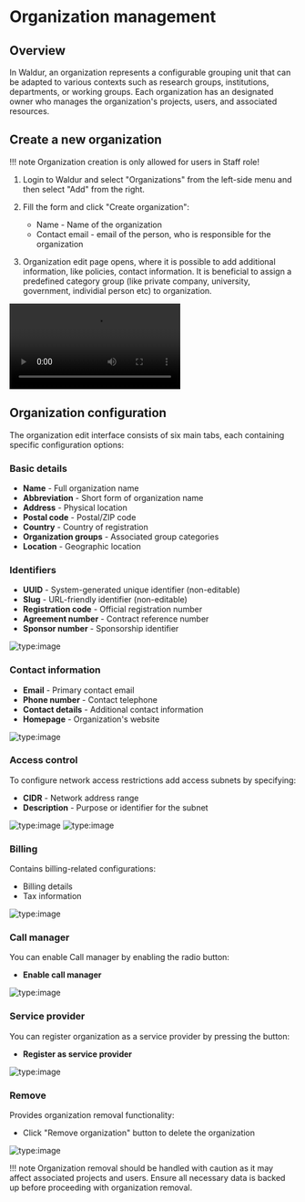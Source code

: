 # Organization management

## Overview

In Waldur, an organization represents a configurable grouping unit that can be adapted to various contexts such as research groups, institutions, departments, or working groups. Each organization has an designated owner who manages the organization's projects, users, and associated resources.

## Create a new organization

!!! note
    Organization creation is only allowed for users in Staff role!


1. Login to Waldur and select "Organizations" from the left-side menu and then select "Add" from the right.
2. Fill the form and click "Create organization":

    - Name - Name of the organization
    - Contact email - email of the person, who is responsible for the organization

3. Organization edit page opens, where it is possible to add additional information, like policies, contact information. It is beneficial to assign a predefined category group (like private company, university, government, individial person etc) to organization.

![type:video](../img/create_organization.mp4)

## Organization configuration

The organization edit interface consists of six main tabs, each containing specific configuration options:

### Basic details

- **Name** - Full organization name
- **Abbreviation** - Short form of organization name
- **Address** - Physical location
- **Postal code** - Postal/ZIP code
- **Country** - Country of registration
- **Organization groups** - Associated group categories
- **Location** - Geographic location

### Identifiers

- **UUID** - System-generated unique identifier (non-editable)
- **Slug** - URL-friendly identifier (non-editable)
- **Registration code** - Official registration number
- **Agreement number** - Contract reference number
- **Sponsor number** - Sponsorship identifier

![type:image](../img/create_organization_basic.png)


### Contact information

- **Email** - Primary contact email
- **Phone number** - Contact telephone
- **Contact details** - Additional contact information
- **Homepage** - Organization's website

![type:image](../img/create_organization_contact.png)

### Access control

To configure network access restrictions add access subnets by specifying:

  - **CIDR** - Network address range
  - **Description** - Purpose or identifier for the subnet

![type:image](../img/create_organization_access_control-1.png)
![type:image](../img/create_organization_access_control-2.png)

### Billing

Contains billing-related configurations:

- Billing details
- Tax information

![type:image](../img/create_organization_billing.png)

### Call manager

You can enable Call manager by enabling the radio button:

- **Enable call manager**

![type:image](../img/create_organization_call_manager.png)

### Service provider

You can register organization as a service provider by pressing the button:

- **Register as service provider**

![type:image](../img/create_organization_service_provider.png)

### Remove

Provides organization removal functionality:

- Click "Remove organization" button to delete the organization

![type:image](../img/create_organization_remove.png)

!!! note
    Organization removal should be handled with caution as it may affect associated projects and users. Ensure all necessary data is backed up before proceeding with organization removal.